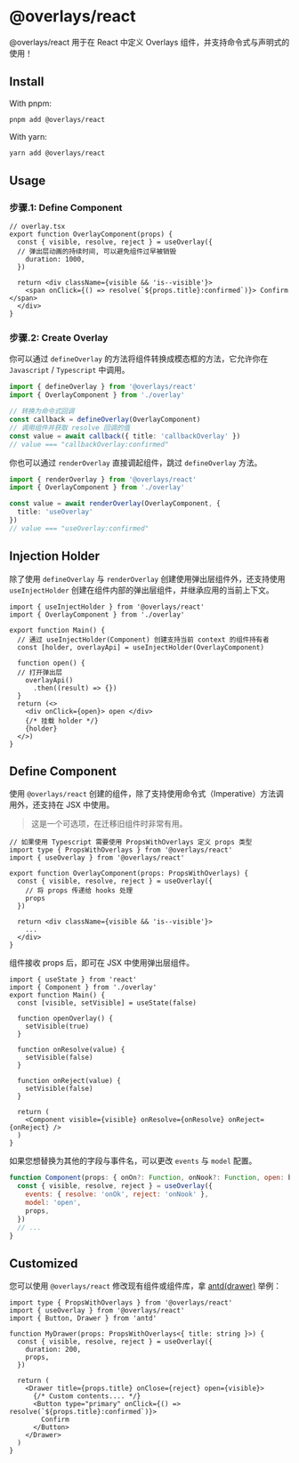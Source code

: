 # @overlays/react

@overlays/react 用于在 React 中定义 Overlays 组件，并支持命令式与声明式的使用！

## Install

With pnpm: 
```sh
pnpm add @overlays/react
```

With yarn:
```sh
yarn add @overlays/react
```

## Usage

### 步骤.1: Define Component

```tsx
// overlay.tsx
export function OverlayComponent(props) {
  const { visible, resolve, reject } = useOverlay({
  // 弹出层动画的持续时间, 可以避免组件过早被销毁
    duration: 1000,
  })

  return <div className={visible && 'is--visible'}>
    <span onClick={() => resolve(`${props.title}:confirmed`)}> Confirm </span>
  </div>
}
```

### 步骤.2: Create Overlay

你可以通过 `defineOverlay` 的方法将组件转换成模态框的方法，它允许你在 `Javascript` / `Typescript` 中调用。

```ts
import { defineOverlay } from '@overlays/react'
import { OverlayComponent } from './overlay'

// 转换为命令式回调
const callback = defineOverlay(OverlayComponent)
// 调用组件并获取 resolve 回调的值
const value = await callback({ title: 'callbackOverlay' })
// value === "callbackOverlay:confirmed"
```

你也可以通过 `renderOverlay` 直接调起组件，跳过 `defineOverlay` 方法。

```ts
import { renderOverlay } from '@overlays/react'
import { OverlayComponent } from './overlay'

const value = await renderOverlay(OverlayComponent, {
  title: 'useOverlay'
})
// value === "useOverlay:confirmed"
```

## Injection Holder

除了使用 `defineOverlay` 与 `renderOverlay` 创建使用弹出层组件外，还支持使用 `useInjectHolder` 创建在组件内部的弹出层组件，并继承应用的当前上下文。

```tsx
import { useInjectHolder } from '@overlays/react'
import { OverlayComponent } from './overlay'

export function Main() {
  // 通过 useInjectHolder(Component) 创建支持当前 context 的组件持有者
  const [holder, overlayApi] = useInjectHolder(OverlayComponent)

  function open() {
  // 打开弹出层
    overlayApi()
      .then((result) => {})
  }
  return (<>
    <div onClick={open}> open </div>
    {/* 挂载 holder */}
    {holder}
  </>)
}
```

## Define Component

使用 `@overlays/react` 创建的组件，除了支持使用命令式（Imperative）方法调用外，还支持在 JSX 中使用。

> 这是一个可选项，在迁移旧组件时非常有用。

```tsx
// 如果使用 Typescript 需要使用 PropsWithOverlays 定义 props 类型
import type { PropsWithOverlays } from '@overlays/react'
import { useOverlay } from '@overlays/react'

export function OverlayComponent(props: PropsWithOverlays) {
  const { visible, resolve, reject } = useOverlay({
    // 将 props 传递给 hooks 处理
    props
  })

  return <div className={visible && 'is--visible'}>
    ...
  </div>
}
```

组件接收 props 后，即可在 JSX 中使用弹出层组件。

```tsx
import { useState } from 'react'
import { Component } from './overlay'
export function Main() {
  const [visible, setVisible] = useState(false)

  function openOverlay() {
    setVisible(true)
  }

  function onResolve(value) {
    setVisible(false)
  }

  function onReject(value) {
    setVisible(false)
  }

  return (
    <Component visible={visible} onResolve={onResolve} onReject={onReject} />
  )
}
```

如果您想替换为其他的字段与事件名，可以更改 `events` 与 `model` 配置。

```jsx
function Component(props: { onOn?: Function, onNook?: Function, open: boolean }) {
  const { visible, resolve, reject } = useOverlay({
    events: { resolve: 'onOk', reject: 'onNook' },
    model: 'open',
    props,
  })
  // ...
}
```

## Customized

您可以使用 `@overlays/react` 修改现有组件或组件库，拿 [antd(drawer)](https://ant.design/components/drawer-cn) 举例：

```tsx
import type { PropsWithOverlays } from '@overlays/react'
import { useOverlay } from '@overlays/react'
import { Button, Drawer } from 'antd'

function MyDrawer(props: PropsWithOverlays<{ title: string }>) {
  const { visible, resolve, reject } = useOverlay({
    duration: 200,
    props,
  })

  return (
    <Drawer title={props.title} onClose={reject} open={visible}>
      {/* Custom contents.... */}
      <Button type="primary" onClick={() => resolve(`${props.title}:confirmed`)}>
        Confirm
      </Button>
    </Drawer>
  )
}
```
